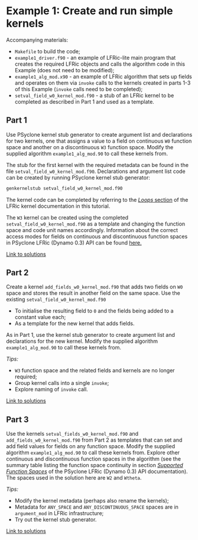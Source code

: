 # Example 1: Create and run simple kernels

Accompanying materials:

* `Makefile` to build the code;
* `example1_driver.f90` - an example of LFRic-lite main program that
  creates the required LFRic objects and calls the algorithm code in
  this Example (does not need to be modified);
* `example1_alg_mod.x90` - an example of LFRic algorithm that sets up
  fields and operates on them via `invoke` calls to the kernels created
  in parts 1-3 of this Example (`invoke` calls need to be completed);
* `setval_field_w0_kernel_mod.f90` - a stub of an LFRic kernel to be
  completed as described in Part 1 and used as a template.

## Part 1

Use PSyclone kernel stub generator to create argument list and
declarations for two kernels, one that assigns a value to a field on
continuous `W0` function space and another on a discontinuous `W3`
function space. Modify the supplied algorithm `example1_alg_mod.90`
to call these kernels from.

The stub for the first kernel with the required metadata can be found
in the file `setval_field_w0_kernel_mod.f90`. Declarations and argument
list code can be created by running PSyclone kernel stub generator:

```bash
genkernelstub setval_field_w0_kernel_mod.f90
```

The kernel code can be completed by referring to the [*Loops* section](
../background/LFRic_kernel.md#loops) of the LFRic kernel documentation in
this tutorial.

The `W3` kernel can be created using the completed
`setval_field_w0_kernel_mod.f90` as a template and changing the function
space and code unit names accordingly. Information about the correct
access modes for fields on continuous and discontinuous function spaces
in PSyclone LFRic (Dynamo 0.3) API can be found [here.](
https://psyclone.readthedocs.io/en/stable/dynamo0p3.html#valid-access-modes)

[Link to solutions](solutions/part1)

## Part 2

Create a kernel `add_fields_w0_kernel_mod.f90` that adds two fields on
`W0` space and stores the result in another field on the same space. Use
the existing `setval_field_w0_kernel_mod.f90`
* To initialise the resulting field to `0` and the fields being added
  to a constant value each;
* As a template for the new kernel that adds fields.

As in Part 1, use the kernel stub generator to create argument list
and declarations for the new kernel. Modify the supplied algorithm
`example1_alg_mod.90` to call these kernels from.

*Tips:*
* `W3` function space and the related fields and kernels are no
  longer required;
* Group kernel calls into a single `invoke`;
* Explore naming of `invoke` call.

[Link to solutions](solutions/part2)

## Part 3

Use the kernels `setval_fields_w0_kernel_mod.f90` and
`add_fields_w0_kernel_mod.f90` from Part 2 as templates that can set and
add field values for fields on any function space. Modify the supplied
algorithm `example1_alg_mod.90` to call these kernels from. Explore other
continuous and discontinuous function spaces in the algorithm (see the
summary table listing the function space continuity in section
[*Supported Function Spaces*](
https://psyclone.readthedocs.io/en/stable/dynamo0p3.html#supported-function-spaces)
of the PSyclone LFRic (Dynamo 0.3) API documentation). The spaces used in
the solution here are `W2` and `Wtheta`.

*Tips:*
* Modify the kernel metadata (perhaps also rename the kernels);
* Metadata for `ANY_SPACE` and `ANY_DISCONTINUOUS_SPACE` spaces are
  in `argument_mod` in LFRic infrastructure;
* Try out the kernel stub generator.

[Link to solutions](solutions/part3)
